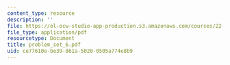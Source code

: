 ```yaml
---
content_type: resource
description: ''
file: https://ol-ocw-studio-app-production.s3.amazonaws.com/courses/22-55j-principles-of-radiation-interactions-fall-2004/ce77610ebe39861a50200505a774e8b9_problem_set_6.pdf
file_type: application/pdf
resourcetype: Document
title: problem_set_6.pdf
uid: ce77610e-be39-861a-5020-0505a774e8b9
---
```


